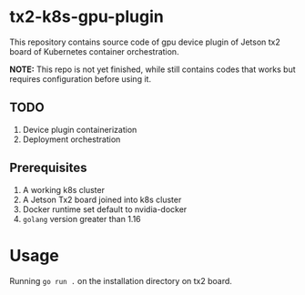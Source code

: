 # tx2-k8s-gpu-plugin
This repository contains source code of gpu device plugin of Jetson tx2 board of Kubernetes container orchestration.

**NOTE:** This repo is not yet finished, while still contains codes that works but requires configuration before using it.

## TODO
1. Device plugin containerization
2. Deployment orchestration

## Prerequisites
1. A working k8s cluster
2. A Jetson Tx2 board joined into k8s cluster
3. Docker runtime set default to nvidia-docker
4. `golang` version greater than 1.16

# Usage
Running `go run .` on the installation directory on tx2 board.
